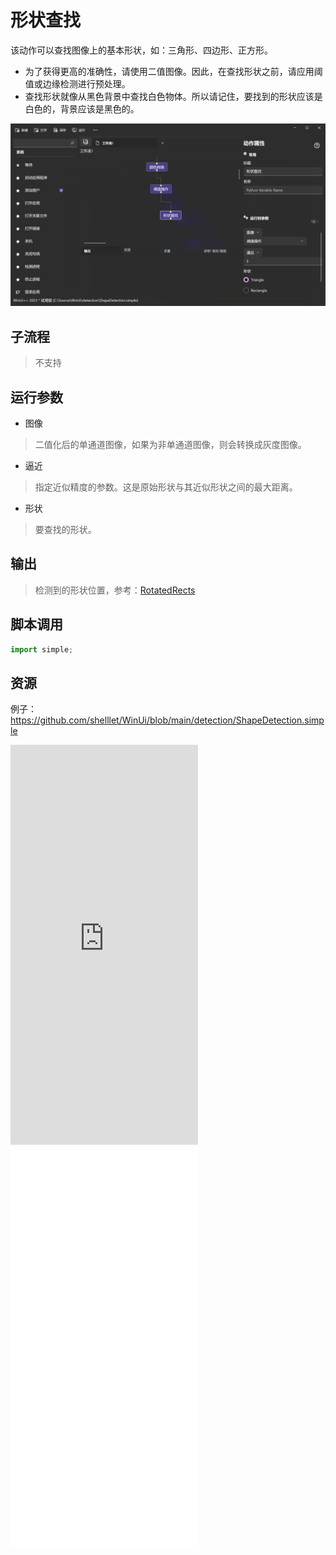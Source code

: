 # 形状查找
该动作可以查找图像上的基本形状，如：三角形、四边形、正方形。

* 为了获得更高的准确性，请使用二值图像。因此，在查找形状之前，请应用阈值或边缘检测进行预处理。
* 查找形状就像从黑色背景中查找白色物体。所以请记住，要找到的形状应该是白色的，背景应该是黑色的。

![ShapeDetection](./images/04.png ':size=90%')

## 子流程
> 不支持


## 运行参数

* 图像
> 二值化后的单通道图像，如果为非单通道图像，则会转换成灰度图像。

* 逼近
> 指定近似精度的参数。这是原始形状与其近似形状之间的最大距离。

* 形状
> 要查找的形状。

## 输出

> 检测到的形状位置，参考：[RotatedRects](./types/RotatedRect.md)


## 脚本调用

```python
import simple;

```

## 资源

例子：https://github.com/shelllet/WinUi/blob/main/detection/ShapeDetection.simple


<iframe type="text/html" height="640px" src="https://www.youtube.com/embed/NRlkMqjheZE" frameborder="0"></iframe>

<iframe src="//player.bilibili.com/player.html?bvid=BV1gw411z7Z2&page=1&autoplay=0" height='640px' scrolling="no" frameborder="no" framespacing="0" allowfullscreen="true"></iframe>